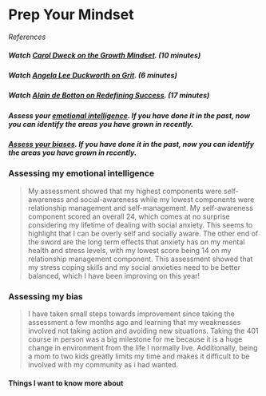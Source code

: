 # Prep Your Mindset
*References*


##### Watch [Carol Dweck on the Growth Mindset](https://www.ted.com/talks/carol_dweck_the_power_of_believing_that_you_can_improve?language=en). (10 minutes)

##### Watch [Angela Lee Duckworth on Grit](https://www.ted.com/talks/angela_lee_duckworth_grit_the_power_of_passion_and_perseverance). (6 minutes)

##### Watch [Alain de Botton on Redefining Success](https://www.ted.com/talks/alain_de_botton_a_kinder_gentler_philosophy_of_success). (17 minutes)

##### Assess your [emotional intelligence](https://codefellows.github.io/common_curriculum/career_coaching/201/emotional-intelligence-assessment.html). If you have done it in the past, now you can identify the areas you have grown in recently.

##### [Assess your biases](https://codefellows.github.io/common_curriculum/career_coaching/301/bias-assessment.html). If you have done it in the past, now you can identify the areas you have grown in recently.

### Assessing my emotional intelligence

> My assessment showed that my highest components were self-awareness and social-awareness while my lowest components were relationship management and self-management. My self-awareness component scored an overall 24, which comes at no surprise considering my lifetime of dealing with social anxiety. This seems to highlight that I can be overly self and socially aware. The other end of the sword are the long term effects that anxiety has on my mental health and stress levels, with my lowest score being 14 on my relationship management component. This assessment showed that my stress coping skills and my social anxieties need to be better balanced, which I have been improving on this year!

### Assessing my bias

> I have taken small steps towards improvement since taking the assessment a few months ago and learning that my weaknesses involved not taking action and avoiding new situations. Taking the 401 course in person was a big milestone for me because it is a huge change in environment from the life I normally live. Additionally, being a mom to two kids greatly limits my time and makes it difficult to be involved with my community as i had wanted.

#### Things I want to know more about
